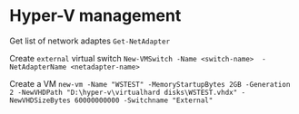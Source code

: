 # Hyper-V management

Get list of network adaptes
`Get-NetAdapter`

Create `external` virtual switch
`New-VMSwitch -Name <switch-name>  -NetAdapterName <netadapter-name>`

Create a VM
`new-vm -Name "WSTEST" -MemoryStartupBytes 2GB -Generation 2 -NewVHDPath "D:\hyper-v\virtualhard disks\WSTEST.vhdx" -NewVHDSizeBytes 60000000000 -Switchname "External"`
